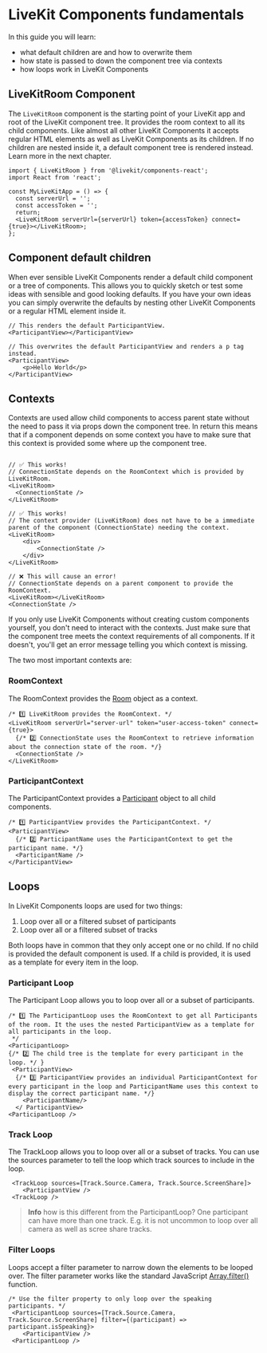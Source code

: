 # LiveKit Components fundamentals

In this guide you will learn:

- what default children are and how to overwrite them
- how state is passed to down the component tree via contexts
- how loops work in LiveKit Components

## LiveKitRoom Component

The `LiveKitRoom` component is the starting point of your LiveKit app and root of the LiveKit component tree. It provides the room context to all its child components. Like almost all other LiveKit Components it accepts regular HTML elements as well as LiveKit Components as its children. If no children are nested inside it, a default component tree is rendered instead. Learn more in the next chapter.

```tsx
import { LiveKitRoom } from '@livekit/components-react';
import React from 'react';

const MyLiveKitApp = () => {
  const serverUrl = '';
  const accessToken = '';
  return;
  <LiveKitRoom serverUrl={serverUrl} token={accessToken} connect={true}></LiveKitRoom>;
};
```

## Component default children

When ever sensible LiveKit Components render a default child component or a tree of components. This allows you to quickly sketch or test some ideas with sensible and good looking defaults. If you have your own ideas you can simply overwrite the defaults by nesting other LiveKit Components or a regular HTML element inside it.

```tsx
// This renders the default ParticipantView.
<ParticipantView></ParticipantView>

// This overwrites the default ParticipantView and renders a p tag instead.
<ParticipantView>
    <p>Hello World</p>
</ParticipantView>
```

## Contexts

Contexts are used allow child components to access parent state without the need to pass it via props down the component tree. In return this means that if a component depends on some context you have to make sure that this context is provided some where up the component tree.

```tsx

// ✅ This works!
// ConnectionState depends on the RoomContext which is provided by LiveKitRoom.
<LiveKitRoom>
  <ConnectionState />
</LiveKitRoom>

// ✅ This works!
// The context provider (LiveKitRoom) does not have to be a immediate parent of the component (ConnectionState) needing the context.
<LiveKitRoom>
    <div>
        <ConnectionState />
    </div>
</LiveKitRoom>

// ❌ This will cause an error!
// ConnectionState depends on a parent component to provide the RoomContext.
<LiveKitRoom></LiveKitRoom>
<ConnectionState />
```

If you only use LiveKit Components without creating custom components yourself, you don't need to interact with the contexts. Just make sure that the component tree meets the context requirements of all components. If it doesn't, you'll get an error message telling you which context is missing.

The two most important contexts are:

### RoomContext

The RoomContext provides the [Room](https://docs.livekit.io/client-sdk-js/classes/Room.html) object as a context.

```tsx
/* 1️⃣ LiveKitRoom provides the RoomContext. */
<LiveKitRoom serverUrl="server-url" token="user-access-token" connect={true}>
  {/* 2️⃣ ConnectionState uses the RoomContext to retrieve information about the connection state of the room. */}
  <ConnectionState />
</LiveKitRoom>
```

### ParticipantContext

The ParticipantContext provides a [Participant](https://docs.livekit.io/client-sdk-js/classes/Room.html) object to all child components.

```tsx
/* 1️⃣ ParticipantView provides the ParticipantContext. */
<ParticipantView>
  {/* 2️⃣ ParticipantName uses the ParticipantContext to get the participant name. */}
  <ParticipantName />
</ParticipantView>
```

## Loops

In LiveKit Components loops are used for two things:

1. Loop over all or a filtered subset of participants
2. Loop over all or a filtered subset of tracks

Both loops have in common that they only accept one or no child. If no child is provided the default component is used. If a child is provided, it is used as a template for every item in the loop.

### Participant Loop

The Participant Loop allows you to loop over all or a subset of participants.

```tsx
/* 1️⃣ The ParticipantLoop uses the RoomContext to get all Participants of the room. It the uses the nested ParticipantView as a template for all participants in the loop.
 */
<ParticipantLoop>
{/* 2️⃣ The child tree is the template for every participant in the loop. */ }
 <ParticipantView>
  {/* 3️⃣ ParticipantView provides an individual ParticipantContext for every participant in the loop and ParticipantName uses this context to display the correct participant name. */}
    <ParticipantName/>
  </ ParticipantView>
<ParticipantLoop />
```

### Track Loop

The TrackLoop allows you to loop over all or a subset of tracks. You can use the sources parameter to tell the loop which track sources to include in the loop.

```tsx
 <TrackLoop sources=[Track.Source.Camera, Track.Source.ScreenShare]>
    <ParticipantView />
 <TrackLoop />
```

> **Info** how is this different from the ParticipantLoop? One participant can have more than one track. E.g. it is not uncommon to loop over all camera as well as scree share tracks.

### Filter Loops

Loops accept a filter parameter to narrow down the elements to be looped over. The filter parameter works like the standard JavaScript [Array.filter()](https://developer.mozilla.org/en-US/docs/Web/JavaScript/Reference/Global_Objects/Array/filter) function.

```tsx
/* Use the filter property to only loop over the speaking participants. */
 <ParticipantLoop sources=[Track.Source.Camera, Track.Source.ScreenShare] filter={(participant) => participant.isSpeaking}>
    <ParticipantView />
 <ParticipantLoop />
```
